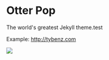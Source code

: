# Otter Pop

The world's greatest Jekyll theme.test

Example: <http://tybenz.com>

![](http://jekyllthemes.org/thumbnails/otter-pop.png)
